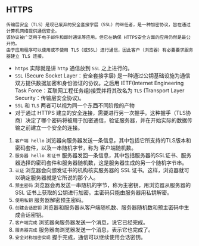 ## HTTPS

```
传输层安全（TLS）是现已废弃的安全套接字层（SSL）的继任者，是一种加密协议，旨在通过计算机网络提供通信安全。
该协议被广泛用于电子邮件和即时通讯等应用，但它在确保 HTTPS安全方面的应用仍然是最公开的。
由于应用程序可以使用或不使用 TLS（或SSL）进行通信，因此客户（浏览器）有必要要求服务器建立 TLS 连接。
```

- `https` 实际就是讲 `http` 通信放到 `SSL` 之上进行的。
- `SSL` (Secure Socket Layer：安全套接字层) 是一种通过公钥基础设施为通信双方提供数据加密和身份验证的协议。之后用 IETF(Internet Engineering Task Force：互联网工程任务组)接受并将其改名为 `TLS` (Transport Layer Security：传输层安全协议)。  
- `SSL` 和 `TLS` 两者可以视为同一个东西不同阶段的产物
- 对于通过 HTTPS 建立的安全连接，需要进行另一次握手。这种握手（TLS协商）决定了哪个密码将被用于加密通信，验证服务器，并在开始实际的数据传输之前建立一个安全的连接。


1. `客户端 hello` 浏览器向服务器发送一条信息，其中包括它所支持的TLS版本和密码套件，以及一串随机字节，称为 客户端随机数。
2. `服务器 hello 和证书` 服务器发回一条信息，其中包括服务器的SSL证书、服务器选择的密码套件和服务器随机数，这是服务器生成的另一个随机字节串。
3. `认证` 浏览器会向颁发证书的机构核实服务器的 SSL 证书。这样，浏览器就可以确定服务器就是它所说的那个人。
4. `预主密码` 浏览器会再发送一串随机的字节，称为主密钥，用浏览器从服务器的 SSL 证书上获取的公钥进行加密。主密码只能由服务器用私钥解密。
5. `使用私钥` 服务器解密预主密码。
6. `创建会话密钥` 浏览器和服务器从客户端随机数、服务器随机数和预主密码中生成会话密钥。
7. `客户端完成` 浏览器向服务器发送一个消息，说它已经完成。
8. `服务器完成` 服务器向浏览器发送一个消息，表示它也完成了。
9. `安全对称加密实现` 握手完成，通信可以继续使用会话密钥。

